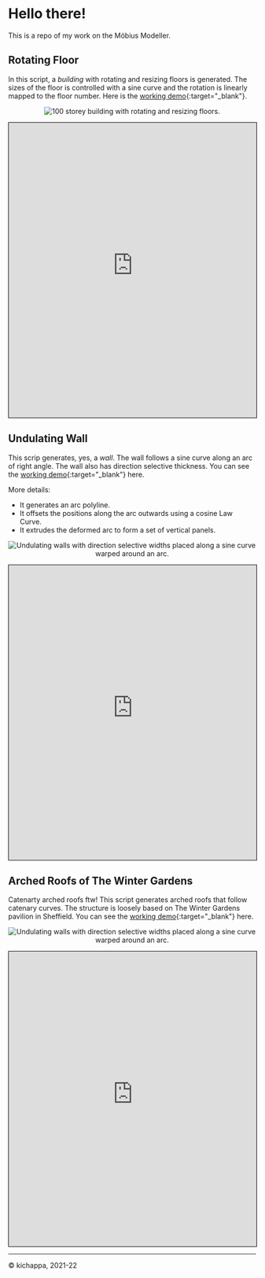 # Hello there!
This is a repo of my work on the Möbius Modeller.

## Rotating Floor

In this script, a _building_ with rotating and resizing floors is generated. The sizes of the floor is controlled with a sine curve and the rotation is linearly mapped to the floor number. Here is the [working demo](https://mobius-08.design-automation.net/dashboard?file=https:%2F%2Fmobius.ramdon.team%2Fw1_s3_u3_demo_law_curves_exp.mob&defaultViewer=cad){:target="_blank"}.

<p align="center">
  <img src="/M%C3%B6bius%20Modeller%20-%20Example%201.png" alt="100 storey building with rotating and resizing floors."/>
</p>


<iframe width='100%' height='600px' style='border: 1px solid black;' src="https://mobius-08.design-automation.net/minimal?file=https:%2F%2Fmobius.ramdon.team%2Fw1_s3_u3_demo_law_curves_exp.mob&defaultViewer=cad"></iframe>


## Undulating Wall
This scrip generates, yes, a _wall_. The wall follows a sine curve along an arc of right angle. The wall also has direction selective thickness. You can see the [working demo](https://mobius-08.design-automation.net/dashboard?file=https:%2F%2Fmobius.ramdon.team%2FWeek1_Coding_Assignment.mob&defaultViewer=cad){:target="_blank"} here. 

More details:

- It generates an arc polyline.
- It offsets the positions along the arc outwards using a cosine Law Curve.
- It extrudes the deformed arc to form a set of vertical panels.


<p align="center">
  <img src="/M%C3%B6bius%20Modeller%20-%20Week%201.png" alt="Undulating walls with direction selective widths placed along a sine curve warped around an arc."/>
</p>

<iframe width='100%' height='600px' style='border: 1px solid black;' src="https://mobius-08.design-automation.net/minimal?file=https:%2F%2Fmobius.ramdon.team%2FWeek1_Coding_Assignment.mob&defaultViewer=cad"></iframe>


## Arched Roofs of The Winter Gardens
Catenarty arched roofs ftw! This script generates arched roofs that follow catenary curves. The structure is loosely based on The Winter Gardens pavilion in Sheffield. You can see the [working demo](https://mobius-08.design-automation.net/dashboard?file=https:%2F%2Fmobius.ramdon.team%2FArched_Roof_of_The_Winter_Gardens.mob&defaultViewer=cad){:target="_blank"} here. 

<p align="center">
  <img src="/M%C3%B6bius%20Modeller%20-%20Week%202.png" alt="Undulating walls with direction selective widths placed along a sine curve warped around an arc."/>
</p>

<iframe width='100%' height='600px' style='border: 1px solid black;' src="https://mobius-08.design-automation.net/minimal?file=https:%2F%2Fmobius.ramdon.team%2FArched_Roof_of_The_Winter_Gardens.mob&defaultViewer=cad"></iframe>

---
©️ kichappa, 2021-22
